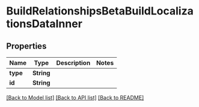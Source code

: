 # BuildRelationshipsBetaBuildLocalizationsDataInner

## Properties
Name | Type | Description | Notes
------------ | ------------- | ------------- | -------------
**type** | **String** |  | 
**id** | **String** |  | 

[[Back to Model list]](../README.md#documentation-for-models) [[Back to API list]](../README.md#documentation-for-api-endpoints) [[Back to README]](../README.md)


